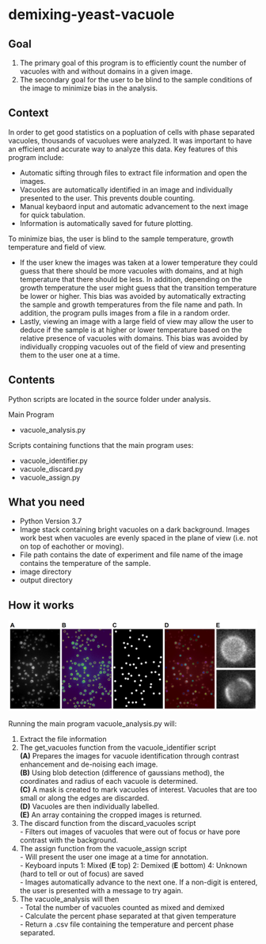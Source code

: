 # demixing-yeast-vacuole

## Goal

1. The primary goal of this program is to efficiently count the number of vacuoles with and without domains in a given image.
2. The secondary goal for the user to be blind to the sample conditions of the image to minimize bias in the analysis. 

## Context

In order to get good statistics on a popluation of cells with phase separated vacuoles, thousands of vacuolues were analyzed. It was important to have an efficient and accurate way to analyze this data. Key features of this program include: 
- Automatic sifting through files to extract file information and open the images.
- Vacuoles are automatically identified in an image and individually presented to the user. This prevents double counting.
- Manual keybaord input and automatic advancement to the next image for quick tabulation.
- Information is automatically saved for future plotting.

To minimize bias, the user is blind to the sample temperature, growth temperature and field of view. 
- If the user knew the images was taken at a lower temperature they could guess that there should be more vacuoles with domains, and at high temperature that there should be less. In addition, depending on the growth temperature the user might guess that the transition temperature be lower or higher. This bias was avoided by automatically extracting the sample and growth temperatures from the file name and path. In addition, the program pulls images from a file in a random order. 
- Lastly, viewing an image with a large field of view may allow the user to deduce if the sample is at higher or lower temperature based on the relative presence of vacuoles with domains. This bias was avoided by individually cropping vacuoles out of the field of view and presenting them to the user one at a time. 

## Contents

Python scripts are located in the source folder under analysis. 

Main Program
- vacuole_analysis.py

Scripts containing functions that the main program uses:
- vacuole_identifier.py
- vacuole_discard.py
- vacuole_assign.py

## What you need
- Python Version 3.7 
- Image stack containing bright vacuoles on a dark background. Images work best when vacuoles are evenly spaced in the plane of view (i.e. not on top of eachother or moving).
- File path contains the date of experiment and file name of the image contains the temperature of the sample. 
- image directory
- output directory

## How it works

![](src/images/workflow.png)

Running the main program vacuole_analysis.py will:
1. Extract the file information
2. The get_vacuoles function from the vacuole_identifier script\
        **(A)** Prepares the images for vacuole identification through contrast enhancement and de-noising each image.\
        **(B)** Using blob detection (difference of gaussians method), the coordinates and radius of each vacuole is determined.\
        **(C)** A mask is created to mark vacuoles of interest. Vacuoles that are too small or along the edges are discarded.\
        **(D)** Vacuoles are then individually labelled.\
        **(E)** An array containing the cropped images is returned.
3. The discard function from the discard_vacuoles script\
        - Filters out images of vacuoles that were out of focus or have pore contrast with the background.
4. The assign function from the vacuole_assign script\
        - Will present the user one image at a time for annotation.\
        - Keyboard inputs 1: Mixed (**E** top) 2: Demixed (**E** bottom) 4: Unknown (hard to tell or out of focus) are saved\
        - Images automatically advance to the next one. If a non-digit is entered, the user is presented with a message to try again.
5. The vacuole_analysis will then\
        - Total the number of vacuoles counted as mixed and demixed\
        - Calculate the percent phase separated at that given temperature\
        - Return a .csv file containing the temperature and percent phase separated.
